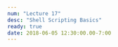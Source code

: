 ```yaml
---
num: "Lecture 17"
desc: "Shell Scripting Basics"
ready: true
date: 2018-06-05 12:30:00.00-7:00
---
```

